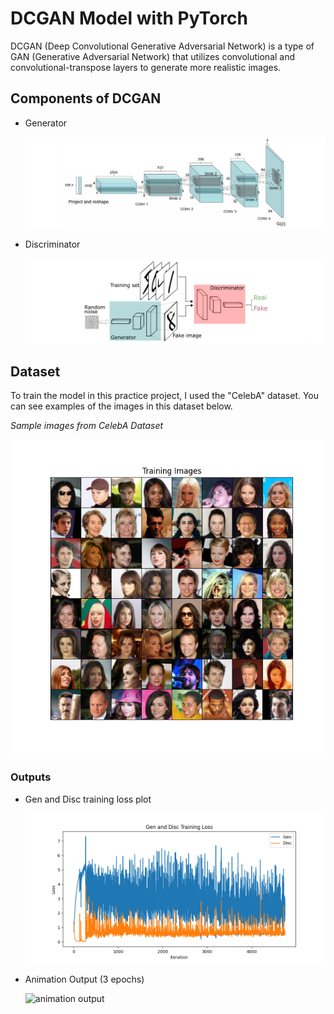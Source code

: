 # DCGAN Model with PyTorch 

DCGAN (Deep Convolutional Generative Adversarial Network) is a type of GAN (Generative Adversarial Network) that utilizes convolutional and convolutional-transpose layers to generate more realistic images.


## Components of DCGAN

* Generator

  ![DCGAN model](readme-imgs/DCGAN.png)
  
* Discriminator

  ![DCGAN model](readme-imgs/Discriminator.jpg)


## Dataset

To train the model in this practice project, I used the "CelebA" dataset. You can see examples of the images in this dataset below.

_Sample images from CelebA Dataset_

![sample train images](Outputs/smaple-train-images.png)


### Outputs

* Gen and Disc training loss plot

  ![plot](Outputs/Gen-disc-training-loss.png)


* Animation Output (3 epochs)

  ![animation output](Outputs/animation-output.gif)
